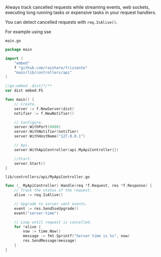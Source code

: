 Always track cancelled requests while streaming events, web sockets, executing long running tasks or expensive tasks in your request handlers.

You can detect cancelled requests with `req.IsAlive()`.

For example using sse

`main.go`
```go
package main

import (
	"embed"
	f "github.com/razshare/frizzante"
	"main/lib/controllers/api"
)

//go:embed .dist/*/**
var dist embed.FS

func main() {
	// Create.
	server := f.NewServer(dist)
	notifier := f.NewNotifier()

	// Configure.
	server.WithPort(8080)
	server.WithNotifier(notifier)
	server.WithHostName("127.0.0.1")

	// Api.
	server.WithApiController(api.MyApiController{})

	//Start.
	server.Start()
}
```

`lib/controllers/api/MyApiController.go`
```go
func (_ MyApiController) Handle(req *f.Request, res *f.Response) {
	// Track the status of the request.
	alive := req.IsAlive()

	// Upgrade to server sent events.
	event := res.SendSseUpgrade()
	event("server-time")

	// Loop until request is cancelled.
	for *alive {
		now := time.Now()
		message := fmt.Sprintf("Server time is %s", now)
		res.SendMessage(message)
	}
}
```